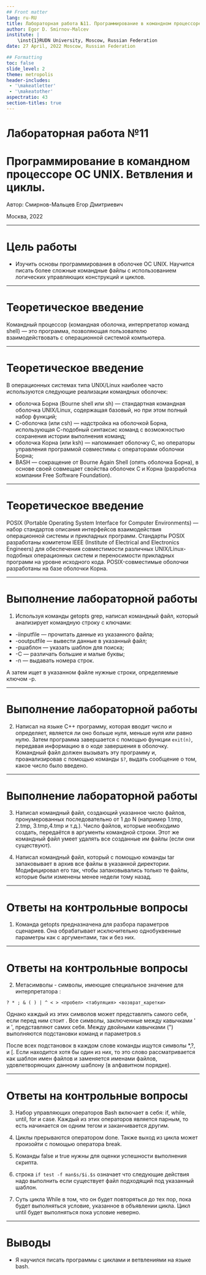 ```yaml
---
## Front matter
lang: ru-RU
title: Лабораторная работа №11. Программирование в командном процессоре ОС UNIX. Ветвления и циклы.
author: Egor D. Smirnov-Malcev
institute: |
	\inst{1}RUDN University, Moscow, Russian Federation
date: 27 April, 2022 Moscow, Russian Federation

## Formatting
toc: false
slide_level: 2
theme: metropolis
header-includes: 
 - '\makeatletter'
 - '\makeatother'
aspectratio: 43
section-titles: true
---
```


# Лабораторная работа №11
# Программирование в командном процессоре ОС UNIX. Ветвления и циклы.

Автор: Смирнов-Мальцев Егор Дмитриевич

Москва, 2022

---

# Цель работы

* Изучить основы программирования в оболочке ОС UNIX. Научится писать более сложные командные файлы с использованием логических управляющих конструкций и циклов.

---

# Теоретическое введение

Командный процессор (командная оболочка, интерпретатор команд shell) — это программа, позволяющая пользователю взаимодействовать с операционной системой компьютера. 

---

# Теоретическое введение

В операционных системах типа UNIX/Linux наиболее часто используются следующие реализации командных оболочек:
* оболочка Борна (Bourne shell или sh) — стандартная командная оболочка UNIX/Linux, содержащая базовый, но при этом полный набор функций;
* С-оболочка (или csh) — надстройка на оболочкой Борна, использующая С-подобный синтаксис команд с возможностью сохранения истории выполнения команд;
* оболочка Корна (или ksh) — напоминает оболочку С, но операторы управления программой совместимы с операторами оболочки Борна;
* BASH — сокращение от Bourne Again Shell (опять оболочка Борна), в основе своей совмещает свойства оболочек С и Корна (разработка компании Free Software Foundation).

---

# Теоретическое введение

POSIX (Portable Operating System Interface for Computer Environments) — набор стандартов описания интерфейсов взаимодействия операционной системы и прикладных программ. Стандарты POSIX разработаны комитетом IEEE (Institute of Electrical and Electronics Engineers) для обеспечения совместимости различных UNIX/Linux-подобных операционных систем и переносимости прикладных программ на уровне исходного кода. POSIX-совместимые оболочки разработаны на базе оболочки Корна.

---

# Выполнение лабораторной работы

1. Используя команды getopts grep, написал командный файл, который анализирует командную строку с ключами:
- -iinputfile — прочитать данные из указанного файла;
- -ooutputfile — вывести данные в указанный файл;
- -pшаблон — указать шаблон для поиска;
- -C — различать большие и малые буквы;
- -n — выдавать номера строк.

А затем ищет в указанном файле нужные строки, определяемые ключом -p.

---

# Выполнение лабораторной работы

2. Написал на языке С++ программу, которая вводит число и определяет, является ли оно больше нуля, меньше нуля или равно нулю. Затем программа завершается с помощью функции ```exit(n)```, передавая информацию в о коде завершения в оболочку. Командный файл должен вызывать эту программу и, проанализировав с помощью команды ```$?```, выдать сообщение о том, какое число было введено.

---

# Выполнение лабораторной работы

3. Написал командный файл, создающий указанное число файлов, пронумерованных последовательно от 1 до N (например 1.tmp, 2.tmp, 3.tmp,4.tmp и т.д.). Число файлов, которые необходимо создать, передаётся в аргументы командной строки. Этот же командный файл умеет удалять все созданные им файлы (если они существуют).

4. Написал командный файл, который с помощью команды tar запаковывает в архив все файлы в указанной директории. Модифицировал его так, чтобы запаковывались только те файлы, которые были изменены менее недели тому назад.

---

# Ответы на контрольные вопросы

1. Команда getopts предназначена для разбора параметров сценариев. Она обрабатывает исключительно однобуквенные параметры как с аргументами, так и без них.

---

# Ответы на контрольные вопросы

2. Метасимволы - символы, имеющие специальное значение для интерпретатора :
```
? * ; & ( ) | ^ < > <пробел> <табуляция> <возврат_каретки>
```

Однако каждый из этих символов может представлять самого себя, если перед ним стоит \. Все символы, заключенные между кавычками ' и ', представляют самих себя. Между двойными кавычками (") выполняются подстановки команд и параметров.s

После всех подстановок в каждом слове команды ищутся символы *,?, и [. Если находится хотя бы один из них, то это слово рассматривается как шаблон имен файлов и заменяется именами файлов, удовлетворяющих данному шаблону (в алфавитном порядке).

---

# Ответы на контрольные вопросы

3. Набор управляющих операторов Bash включает в себя: if, while, until, for и case. Каждый из этих операторов является парным, то есть начинается он одним тегом и заканчивается другим.

4. Циклы прерываются оператором done. Также выход из цикла может произойти с помощью оператора break.

5. Команды false и true нужны для оценки успешности выполнения скрипта.

6. строка ```if test -f man$s/$i.$s``` означает что следующие действия надо выполнить если существует файл подходящий под указанный шаблон.

7. Суть цикла While в том, что он будет повторяться до тех пор, пока будет выполняться условие, указанное в объявлении цикла. Цикл until будет выполняться пока условие неверно.

---

# Выводы

* Я научился писать программы с циклами и ветвлениями на языке bash.
